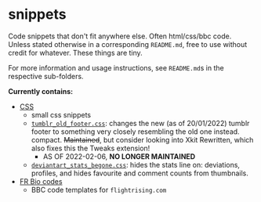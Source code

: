 # snippets
Code snippets that don't fit anywhere else. Often html/css/bbc code. Unless stated otherwise in a corresponding `README.md`, free to use without credit for whatever. These things are tiny.

For more information and usage instructions, see `README.md`s in the respective sub-folders.

**Currently contains:**
- [CSS](./css/)
  - small css snippets
  - [`tumblr_old_footer.css`](./css/tumblr_old_footer.css): changes the new (as of 20/01/2022) tumblr footer to something very closely resembling the old one instead. compact. ~~Maintained~~, but consider looking into Xkit Rewritten, which also fixes this the Tweaks extension!
	- AS OF 2022-02-06, **NO LONGER MAINTAINED**
  - [`deviantart_stats_begone.css`](./css/deviantart_stats_begone.css): hides the stats line on: deviations, profiles, and hides favourite and comment counts from thumbnails.
- [FR Bio codes](./fr_bio_codes/README.md)
  - BBC code templates for `flightrising.com`
